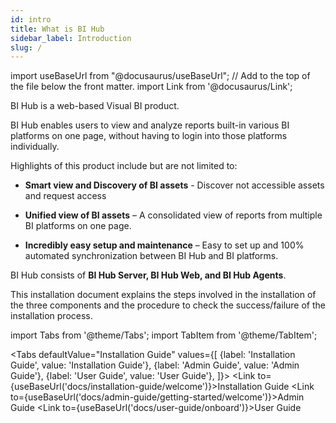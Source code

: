 ```yaml
---
id: intro
title: What is BI Hub
sidebar_label: Introduction
slug: /
---
```


import useBaseUrl from "@docusaurus/useBaseUrl"; // Add to the top of the file below the front matter.
import Link from '@docusaurus/Link';

BI Hub is a web-based Visual BI product.

BI Hub enables users to view and analyze reports built-in various BI platforms on one page, without having to login into those platforms individually.

Highlights of this product include but are not limited to:

* **Smart view and Discovery of BI assets** - Discover not accessible assets and request access

* **Unified view of BI assets** – A consolidated view of reports from multiple BI platforms on one page.

* **Incredibly easy setup and maintenance** – Easy to set up and 100% automated synchronization between BI Hub and BI platforms.

BI Hub consists of **BI Hub Server, BI Hub Web, and BI Hub Agents**.

This installation document explains the steps involved in the installation of the three components and the procedure to check the success/failure of the installation process.

import Tabs from '@theme/Tabs';
import TabItem from '@theme/TabItem';

<Tabs
  defaultValue="Installation Guide"
  values={[
    {label: 'Installation Guide', value: 'Installation Guide'},
    {label: 'Admin Guide', value: 'Admin Guide'},
    {label: 'User Guide', value: 'User Guide'},
  ]}>
  <TabItem value="Installation Guide"><Link to={useBaseUrl('docs/installation-guide/welcome')}>Installation Guide</Link></TabItem>
  <TabItem value="Admin Guide"><Link to={useBaseUrl('docs/admin-guide/getting-started/welcome')}>Admin Guide</Link></TabItem>
  <TabItem value="User Guide"><Link to={useBaseUrl('docs/user-guide/onboard')}>User Guide</Link></TabItem>
</Tabs>
